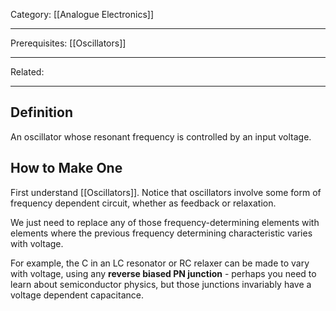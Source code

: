 Category: [[Analogue Electronics]]
___
Prerequisites: [[Oscillators]]
___
Related: 
___
## Definition
An oscillator whose resonant frequency is controlled by an input voltage. 
## How to Make One
First understand [[Oscillators]]. Notice that oscillators involve some form of frequency dependent circuit, whether as feedback or relaxation. 

We just need to replace any of those frequency-determining elements with elements where the previous frequency determining characteristic varies with voltage. 

For example, the C in an LC resonator or RC relaxer can be made to vary with voltage, using any **reverse biased PN junction** - perhaps you need to learn about semiconductor physics, but those junctions invariably have a voltage dependent capacitance. 
